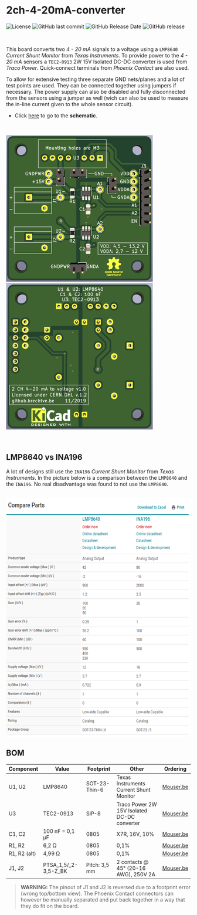 
# 2ch-4-20mA-converter

![License](https://img.shields.io/badge/licence-CERN%20OHL%20v.1.2-blue)
![GitHub last commit](https://img.shields.io/github/last-commit/Fescron/2ch-4-20mA-converter.svg)
![GitHub Release Date](https://img.shields.io/github/release-date/Fescron/2ch-4-20mA-converter.svg)
![GitHub release](https://img.shields.io/github/release/Fescron/2ch-4-20mA-converter.svg)

<br/>

This board converts two *4 - 20 mA* signals to a voltage using a `LMP8640` *Current Shunt Monitor* from *Texas Instruments*. To provide power to the *4 - 20 mA* sensors a `TEC2-0913` 2W 15V Isolated DC-DC converter is used from *Traco Power*. Quick-connect terminals from *Phoenix Contact* are also used.

To allow for extensive testing three separate GND nets/planes and a lot of test points are used. They can be connected together using jumpers if necessary. The power supply can also be disabled and fully disconnected from the sensors using a jumper as well (wich can also be used to measure the in-line current given to the whole sensor circuit).

- Click [here](hardware/2ch-4-20mA/2ch-4-20mA.pdf) to go to the **schematic**.

<br/>

<img src="documentation/pictures/PCB-front.png" height="400" alt="PCB front"> &nbsp; &nbsp; &nbsp; &nbsp; &nbsp; <img src="documentation/pictures/PCB-back.png" height="400" alt="PCB back">

<br/>

## LMP8640 vs INA196

A lot of designs still use the `INA196` *Current Shunt Monitor* from *Texas Instruments*. In the picture below is a comparison between the `LMP8640` and the `INA196`. No real disadvantage was found to not use the `LMP8640`.

<br/>

<img src="documentation/pictures/LMP8640-vs-INA196.png" height="650" alt="PCB front">

<br/>

## BOM

| Component    | Value                | Footprint     | Other                                       | Ordering                                                                                                                                    |
| ------------ | -------------------- | ------------- | ------------------------------------------- | ------------------------------------------------------------------------------------------------------------------------------------------- |
| U1, U2       | LMP8640              | SOT-23-Thin-6 | Texas Instruments Current Shunt Monitor     | [Mouser.be](https://www.mouser.be/ProductDetail/Texas-Instruments/LMP8640MK-H-NOPB?qs=sGAEpiMZZMvu8NZDyZ4K0R0dndN8GI7a)                     |
| U3           | TEC2-0913            | SIP-8         | Traco Power 2W 15V Isolated DC-DC converter | [Mouser.be](https://www.mouser.be/ProductDetail/TRACO-Power/TEC-2-0913?qs=sGAEpiMZZMvGsmoEFRKS8Koqt8Pjkl39l4aaKfuLyMgVYp%252Bicpvd3A%3D%3D) |
| C1, C2       | 100 nF = 0,1 µF      | 0805          | X7R, 16V, 10%                               | [Mouser.be](https://www.mouser.be/ProductDetail/Yageo/CC0805KRX7R7BB104?qs=sGAEpiMZZMs0AnBnWHyRQMMzfhmH8IQX2eB5GrOHrwc%3D)                  |
| R1, R2       | 6,2 Ω                | 0805          | 0,1%                                        | [Mouser.be](https://www.mouser.be/ProductDetail/TE-Connectivity-Neohm/CPF0805B6R2E1?qs=sGAEpiMZZMu61qfTUdNhGxAfPTOoMd3Mys3VDWDGxkc%3D)      |
| R1, R2 (alt) | 4,99 Ω               | 0805          | 0,1%                                        | [Mouser.be](https://www.mouser.be/ProductDetail/TE-Connectivity-Neohm/CPF0805B4R99E1?qs=sGAEpiMZZMu61qfTUdNhGxAfPTOoMd3MWO8ubRKmtsI%3D)     |
| J1, J2       | PTSA_1,5/_2-3,5-Z_BK | Pitch: 3,5 mm | 2 contacts @ 45° (20-16 AWG), 250V 2A       | [Mouser.be](https://www.mouser.be/ProductDetail/Phoenix-Contact/1751765?qs=sGAEpiMZZMvZTcaMAxB2AOnzhHajZlLEGRULH%2FxUGnk%3D)                |

> **WARNING:** The pinout of J1 and J2 is reversed due to a footprint error (wrong top/bottom view). The Phoenix Contact connectors can however be manually separated and put back together in a way that they do fit on the board.
